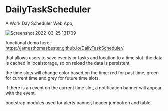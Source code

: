 # DailyTaskScheduler

A Work Day Scheduler Web App, 

![Screenshot 2022-03-25 131709](https://user-images.githubusercontent.com/46641259/160041671-3df67692-e9cb-472e-afa9-49b535fe016f.png)

functional demo here: https://jamesthomasbester.github.io/DailyTaskScheduler/

that allows users to save events or tasks and location to a time slot.
the data is cached in localstorage, so on reload the data is persistent.

the time slots will change color based on the time: red for past time, green for current time and grey for future time slots.

if there is an event on the current time slot, a notification banner will appear with the event.

bootstrap modules used for alerts banner, header jumbotron and table.

